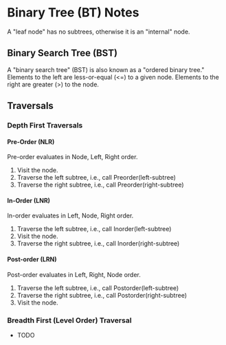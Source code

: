 # Binary Tree (BT) Notes
A "leaf node" has no subtrees, otherwise it is an "internal" node.
## Binary Search Tree (BST)
A "binary search tree" (BST) is also known as a "ordered binary tree." Elements to the left are less-or-equal (<=) to a given node. Elements to the right are greater (>) to the node.
## Traversals
### Depth First Traversals
#### Pre-Order (NLR)
Pre-order evaluates in Node, Left, Right order.
1. Visit the node.
1. Traverse the left subtree, i.e., call Preorder(left-subtree)
1. Traverse the right subtree, i.e., call Preorder(right-subtree) 
#### In-Order (LNR)
In-order evaluates in Left, Node, Right order.
1. Traverse the left subtree, i.e., call Inorder(left-subtree)
1. Visit the node.
1. Traverse the right subtree, i.e., call Inorder(right-subtree)
#### Post-order (LRN)
Post-order evaluates in Left, Right, Node order.
1. Traverse the left subtree, i.e., call Postorder(left-subtree)
1. Traverse the right subtree, i.e., call Postorder(right-subtree)
1. Visit the node.
### Breadth First (Level Order) Traversal
* TODO

